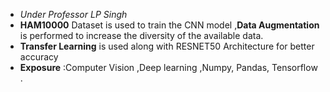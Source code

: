 * *Under Professor LP Singh*
* **HAM10000** Dataset is used to train the CNN model ,**Data Augmentation** is performed to increase the diversity of the available data.
* **Transfer Learning** is used along with RESNET50 Architecture for better accuracy
* **Exposure** :Computer Vision ,Deep learning ,Numpy, Pandas, Tensorflow .
  
